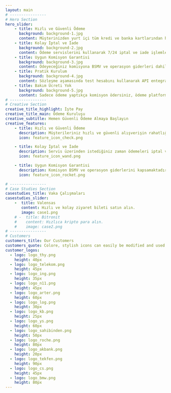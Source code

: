 ```yaml
---
layout: main 
# ----------------   
# Hero Section
hero_slider:
    - title: Hızlı ve Güvenli Ödeme
      background: background-1.jpg
      content: Müşterinizden yurt içi tüm kredi ve banka kartlarından hızlıca güvenli ödeme alın.  
    - title: Kolay İptal ve İade
      background: background-2.jpg       
      content: Ödeme servislerini kullanarak 7/24 iptal ve iade işlemlerini gerçekleştirebilirsiniz. İade işlemlerinizi ödeme tutarıyla veya belirleyeceğiniz altında bir tutarla gerçekleştirebilirsiniz.     
    - title: Uygun Komisyon Garantisi
      background: background-3.jpg    
      content: Ödeyeceğiniz komisyona BSMV ve operasyon giderleri dahildir. Sizden örtülü ek bir ödeme talep edilmez.    
    - title: Pratik Kurulum
      background: background-4.jpg  
      content: Sözleşme aşamasında test hesabını kullanarak API entegrasyon çalışmalarını kolayca yapabilir ve sözleşme imzalandıktan itibaren anında ödeme almaya başlayabilirsiniz.  
    - title: Bakım Ücreti Yok
      background: background-5.jpg    
      content: Sadece ödeme yaptıkça komisyon ödersiniz, ödeme platformunu kullanmadığınız sürece bakım, mutabakat gibi hizmetler için herhangi bir ödeme yapmazsınız.    
# ----------------     
# Creative Section
creative_title_highlight: İşte Pay 
creative_title_main: Ödeme Kuruluşu
creative_subtitle: Hemen Güvenli Ödeme Almaya Başlayın
creative_features:
    - title: Hızlı ve Güvenli Ödeme
      description: Müşterileriniz hızlı ve güvenli alışverişin rahatlığını yaşar.
      icon: feature_icon_check.png

    - title: Kolay İptal ve İade
      description: Servis üzerinden istediğiniz zaman ödemeleri iptal veya iade edebilirsiniz.
      icon: feature_icon_wand.png

    - title: Uygun Komisyon Garantisi
      description: Komisyon BSMV ve operasyon giderlerini kapsamaktadır, örtülü olarak ek bir ücretlendirme ile karşılaşmazsınız. Ayrıca kurulum ücreti yok.
      icon: feature_icon_rocket.png

# ----------------     
# Case Studies Section
casestudies_title: Vaka Çalışmaları
casestudies_slider:
    -  title: Valensas
       content: Hızlı ve kolay ziyaret bileti satın alın.
       image: case1.png
    # -  title: Bitronit
    #    content: Hızlıca kripto para alın.
    #    image: case2.png
# ----------------  
# Customers
customers_title: Our Customers
customers_quote: Colore, stylish icons can easily be modified and used in a wide cariety of projects
customer_logos:
  - logo: logo_thy.png
    height: 40px
  - logo: logo_telekom.png
    height: 45px
  - logo: logo_ing.png
    height: 35px
  - logo: logo_n11.png
    height: 45px
  - logo: logo_arter.png
    height: 60px
  - logo: logo_log.png
    height: 30px
  - logo: logo_kb.png
    height: 25px
  - logo: logo_ys.png
    height: 60px
  - logo: logo_sahibinden.png
    height: 50px
  - logo: logo_roche.png
    height: 80px
  - logo: logo_akbank.png
    height: 20px
  - logo: logo_tekfen.png
    height: 90px
  - logo: logo_cs.png
    height: 45px
  - logo: logo_bmw.png
    height: 80px
---
```

